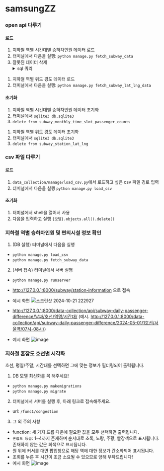 # samsungZZ

### open api 다루기
#### 로드
<ol>

<li>지하철 역별 시간대별 승하차인원 데이터 로드
<li>터미널에서 다음을 실행: <code>python manage.py fetch_subway_data</code>
<li>잘못된 데이터 삭제
<details>
    <summary>sql 쿼리</summary>
<pre><code>
delete from subway_monthly_time_slot_passenger_counts where line == "1호선" and sttn == "서빙고";
delete from subway_monthly_time_slot_passenger_counts where line == "1호선" and sttn == "한남";
delete from subway_monthly_time_slot_passenger_counts where line == "1호선" and sttn == "옥수";
delete from subway_monthly_time_slot_passenger_counts where line == "1호선" and sttn == "응봉";
delete from subway_monthly_time_slot_passenger_counts where line == "1호선" and sttn == "이촌(국립중앙박물관)";
delete from subway_monthly_time_slot_passenger_counts where line == "1호선" and sttn == "왕십리(성동구청)";
</code></pre>
</details>
</ol>


1. 지하철 역별 위도 경도 데이터 로드
2. 터미널에서 다음을 실행: `python manage.py fetch_subway_lat_lng_data`

#### 초기화
<ol>
<li>지하철 역별 시간대별 승하차인원 데이터 초기화
<li>터미널에서 <code>sqlite3 db.sqlite3</code>
<li><code>delete from subway_monthly_time_slot_passenger_counts</code>
</ol>

1. 지하철 역별 위도 경도 데이터 초기화
2. 터미널에서 `sqlite3 db.sqlite3`
3. `delete from subway_station_lat_lng`

### csv 파일 다루기
#### 로드
1. `data_collection/manage/load_csv.py`에서 로드하고 싶은 csv 파일 경로 입력
2. 터미널에서 다음을 실행 `python manage.py load_csv`
#### 초기화
1. 터미널에서 shell을 열어서 사용
2. 다음을 입력하고 실행 `{모델}.objects.all().delete()`

### 지하철 역별 승하차인원 및 편의시설 정보 확인

1. (DB 실행) 터미널에서 다음을 실행 
* `python manage.py load_csv`
* `python manage.py fetch_subway_data`
2. (서버 접속) 터미널에서 서버 실행
* `python manage.py runserver`
* http://127.0.0.1:8000/subway/station-information 으로 접속
* 예시 화면
![스크린샷 2024-10-21 222927](https://github.com/user-attachments/assets/6e7b8ae3-2bc4-4eb2-9268-8cce9751c99d)

* http://127.0.0.1:8000/data-collection/api/subway-daily-passenger-difference/날짜/호선/역명/시간대/ (예시. http://127.0.0.1:8000/data-collection/api/subway-daily-passenger-difference/2024-05-01/1호선/서울역/07시-08시/)
* 예시 화면
![image](https://github.com/user-attachments/assets/aa0c8b0a-19fe-4173-a251-f465ac99f796)


### 지하철 혼잡도 호선별 시각화
호선, 평일/주말, 시간대를 선택하면 그에 맞는 정보가 필터링되어 출력됩니다.

1. DB 모델 최신화를 꼭 해주세요!
* `python manage.py makemigrations`
* `python manage.py migrate`
2. 터미널에서 서버를 실행 후, 아래 링크로 접속해주세요.
* url: `/func1/congestion`
3. 그 외 주의 사항
* function: 세 가지 드롭 다운에 필요한 값을 모두 선택하면 출력됩니다.
* `혼잡도 등급`: 1~4까지 존재하며 순서대로 초록, 노랑, 주황, 빨강색으로 표시됩니다. 존재하지 않는 값은 회색으로 표시됩니다.
* 원 위에 커서를 대면 팝업창으로 해당 역에 대한 정보가 간소화되어 표시됩니다.
* 조회를 누른 후 시간이 조금 소요될 수 있으므로 양해 부탁드립니다!
* 예시 화면
![image](https://github.com/user-attachments/assets/5014937c-8862-4be7-8973-d25beb2065a9)
  
